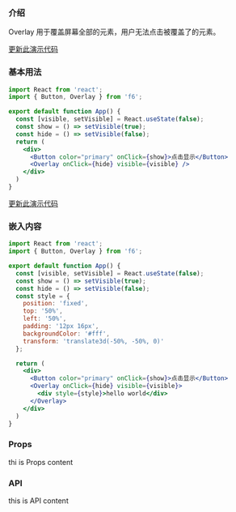 <div class="block-panel">

<h3>介绍</h3>

Overlay 用于覆盖屏幕全部的元素，用户无法点击被覆盖了的元素。


</div>
<div class="block-panel">
        <a class="to-github-link" target="_blank" href=https://github.com/Webang/f6/tree/master/packages/f6/packages/overlay/demo/basic.md>更新此演示代码</a>
        <h3>基本用法</h3>

```jsx
import React from 'react';
import { Button, Overlay } from 'f6';

export default function App() {
  const [visible, setVisible] = React.useState(false);
  const show = () => setVisible(true);
  const hide = () => setVisible(false);
  return (
    <div>
      <Button color="primary" onClick={show}>点击显示</Button>
      <Overlay onClick={hide} visible={visible} />
    </div>
  )
}
```
</div>

<div class="block-panel">
        <a class="to-github-link" target="_blank" href=https://github.com/Webang/f6/tree/master/packages/f6/packages/overlay/demo/children.md>更新此演示代码</a>
        <h3>嵌入内容</h3>

```jsx
import React from 'react';
import { Button, Overlay } from 'f6';

export default function App() {
  const [visible, setVisible] = React.useState(false);
  const show = () => setVisible(true);
  const hide = () => setVisible(false);
  const style = {
    position: 'fixed',
    top: '50%',
    left: '50%',
    padding: '12px 16px',
    backgroundColor: '#fff',
    transform: 'translate3d(-50%, -50%, 0)'
  };

  return (
    <div>
      <Button color="primary" onClick={show}>点击显示</Button>
      <Overlay onClick={hide} visible={visible}>
        <div style={style}>hello world</div>
      </Overlay>
    </div>
  )
}
```
</div>
<div class="block-panel">

<h3>Props</h3>

thi is Props content


</div>
<div class="block-panel">

<h3>API</h3>

this is API content
</div>